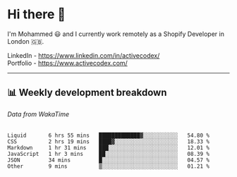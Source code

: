 # Hi there 👋

I'm Mohammed 😃 and I currently work remotely as a Shopify Developer in London 🇬🇧.

LinkedIn - https://www.linkedin.com/in/activecodex/
<br/>
Portfolio - https://www.activecodex.com/

---

## 📊 Weekly development breakdown
###### Data from WakaTime

<!--START_SECTION:waka-->

```text
Liquid       6 hrs 55 mins   █████████████▓░░░░░░░░░░░   54.80 %
CSS          2 hrs 19 mins   ████▓░░░░░░░░░░░░░░░░░░░░   18.33 %
Markdown     1 hr 31 mins    ███░░░░░░░░░░░░░░░░░░░░░░   12.01 %
JavaScript   1 hr 3 mins     ██░░░░░░░░░░░░░░░░░░░░░░░   08.39 %
JSON         34 mins         █░░░░░░░░░░░░░░░░░░░░░░░░   04.57 %
Other        9 mins          ▒░░░░░░░░░░░░░░░░░░░░░░░░   01.21 %
```

<!--END_SECTION:waka-->
